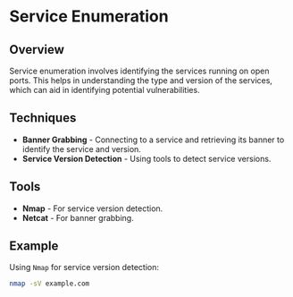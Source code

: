 

# Service Enumeration

## Overview
Service enumeration involves identifying the services running on open ports. This helps in understanding the type and version of the services, which can aid in identifying potential vulnerabilities.

## Techniques
- **Banner Grabbing** - Connecting to a service and retrieving its banner to identify the service and version.
- **Service Version Detection** - Using tools to detect service versions.

## Tools
- **Nmap** - For service version detection.
- **Netcat** - For banner grabbing.

## Example
Using `Nmap` for service version detection:
```bash
nmap -sV example.com

